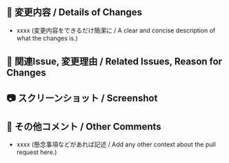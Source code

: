 ## :hammer: 変更内容 / Details of Changes
- xxxx (変更内容をできるだけ簡潔に / A clear and concise description of what the changes is.)
<!--
```
// コードや譜面ヘッダーの仕様変更の場合は、このように例示して記述してください。
```
-->

## :bookmark: 関連Issue, 変更理由 / Related Issues, Reason for Changes
<!-- 今回の変更に関連したIssue番号 もしくは GitterコメントやTwitterのリンクを入れてください -->
<!-- いずれにも該当しない場合は、変更理由を書いてください -->

## :camera: スクリーンショット / Screenshot
<!-- 変更点に関して、画面デザインを変更する場合はスクリーンショットを貼ってください -->

## :pencil: その他コメント / Other Comments
- xxxx (懸念事項などがあれば記述 / Add any other context about the pull request here.)
